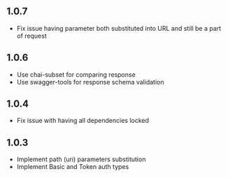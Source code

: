 ## 1.0.7

- Fix issue having parameter both substituted into URL and still be a part of request

## 1.0.6

- Use chai-subset for comparing response
- Use swagger-tools for response schema validation

## 1.0.4

- Fix issue with having all dependencies locked

## 1.0.3

- Implement path (uri) parameters substitution
- Implement Basic and Token auth types
